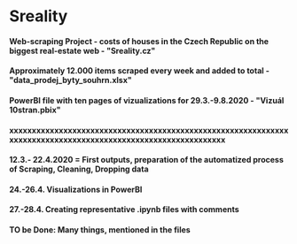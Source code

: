 # Sreality
#### Web-scraping Project - costs of houses in the Czech Republic on the biggest real-estate web - "Sreality.cz"
#### Approximately 12.000 items scraped every week and added to total - "data_prodej_byty_souhrn.xlsx"
#### PowerBI file with ten pages of vizualizations for 29.3.-9.8.2020 - "Vizuál 10stran.pbix"
#### xxxxxxxxxxxxxxxxxxxxxxxxxxxxxxxxxxxxxxxxxxxxxxxxxxxxxxxxxxxxxxxxxxxxxxxxxxxxxxxxxxxxxxxxxxxxxxxxxxxxxxxxxxxxxx
#### 12.3.- 22.4.2020 = First outputs, preparation of the automatized process of Scraping, Cleaning, Dropping data
#### 24.-26.4. Visualizations in PowerBI
#### 27.-28.4. Creating representative .ipynb files with comments
#### TO be Done: Many things, mentioned in the files
